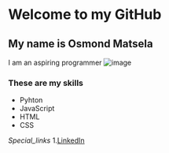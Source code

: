 # Welcome to my GitHub

## My name is Osmond Matsela 

I am an aspiring programmer 
![image](https://cdn.pixabay.com/photo/2023/11/02/15/58/beetle-8360945_1280.jpg)

### These are my skills 
- Pyhton
- JavaScript
- HTML
- CSS

_Special_links_
1.[LinkedIn](https://LinkedIn.com/OsmondMatsela)


